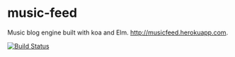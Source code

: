 # music-feed
Music blog engine built with koa and Elm. http://musicfeed.herokuapp.com.

[![Build Status](https://travis-ci.org/kimlai/music-feed.svg?branch=master)](https://travis-ci.org/kimlai/music-feed)
